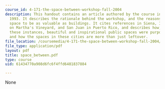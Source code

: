 ```yaml
---
course_id: 4-171-the-space-between-workshop-fall-2004
description: This handout contains an article authored by the course instructor in
  1993. It describes the rationale behind the workshop, and the reasons for considering
  space to be as valuable as buildings. It cites references in Siena, Italy, Oak Bluffs
  on Martha's Vineyard, and San Juan in Puerto Rico, and describes how, in each of
  these instances, beautiful and inspirational public spaces were purposefully created
  and how the spaces in these cities are more than just leftover.
file_location: /coursemedia/4-171-the-space-between-workshop-fall-2004/61434770a908d6fc6f4ffd6481837884_space_between.pdf
file_type: application/pdf
layout: pdf
title: space_between.pdf
type: course
uid: 61434770a908d6fc6f4ffd6481837884

---
```

None